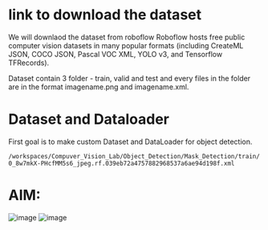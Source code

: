 # link to download the dataset


We will downlaod the dataset from roboflow Roboflow hosts free public computer vision datasets in many popular formats (including CreateML JSON, COCO JSON, Pascal VOC XML, YOLO v3, and Tensorflow TFRecords).

Dataset contain 3 folder - train, valid and test and every files in the folder are in the format imagename.png and imagename.xml.  

# Dataset and Dataloader
First goal is to make custom Dataset and DataLoader for object detection.


`/workspaces/Compuver_Vision_Lab/Object_Detection/Mask_Detection/train/0_8w7mkX-PHcfMM5s6_jpeg.rf.039eb72a4757882968537a6ae94d198f.xml`


# AIM: 

![image](https://user-images.githubusercontent.com/43055935/182284500-d7335b2f-54e0-45da-a548-79de6c064cdd.png)
![image](https://user-images.githubusercontent.com/43055935/182284606-61f6b158-7f1c-43e8-87d4-7934df7dc950.png)

